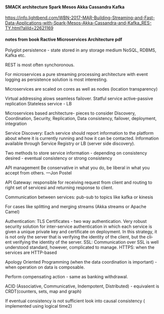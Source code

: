#### SMACK architecture Spark Mesos Akka Cassandra Kafka
https://info.lightbend.com/WBN-2017-MAR-Building-Streaming-and-Fast-Data-Applications-with-Spark-Mesos-Akka-Cassandra-and-Kafka_RES-TY.html?aliId=22621169


#### notes from book Ractive Microservices Architecture pdf
Polyglot persistence - state stored in any storage medium NoSQL, RDBMS, Kafka etc. 

REST is most often synchoronous. 

For microservices a pure streaming processing architecture with event logging as persistence solution is most interesting.

Microservices are scaled on cores as well as nodes (location transparency)

Virtual addressing alows seamless failover.
Statful service active-passive replication
Stateless service - LB 

Microservices based architecture- pieces to consider
Discovery, Coordination, Security, Replication, Data consistency, failover, deployment, integration

Service Discovery: Each service should report information to the platform about where it is currently running and how it can be contacted. Information available through Service Registry or LB (server side discovery).

Two methods to store service information - depending on consistency desired - eventual consistency or strong consistency

API management
Be conservative in what you do, be liberal in what you
accept from others.
—Jon Postel

API Gateway: responsible for receiving request from client and routing to right set of servicesi and returning response to client.

Communication between services: pub-sub to topics like kafka or kinesis

For cases like splitting and merging streams (Akka streams or Apache Camel)

Authentication:
TLS Certificates - two way authentication.  Very robust security solution for
inter-service authentication in which each service is given a unique
private key and certificate on deployment. In this strategy, it is not
only the server that is verifying the identity of the client, but the cli‐
ent verifying the identity of the server. 
SSL:  Communication over SSL is well understood standard, however, complicated to manage.
HTTPS: when the services are HTTP-based

Apology Oriented Programming (when the data coordination is important) -when operation on data is composable.

Perform compensating action - same as banking withdrawal.

ACID (Associative, Communicative, Indempotent, Distributed) - equivalent is CRDT(counters, sets, map and graph)

If eventual consistency is not sufficient look into causal consistency ( implemented using logical time2)



